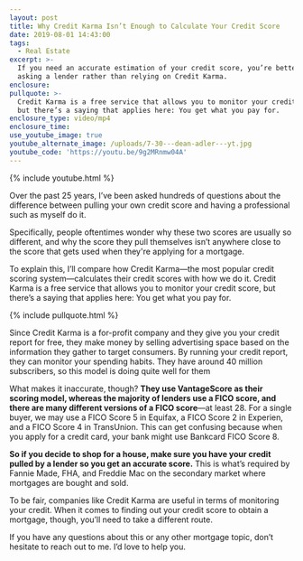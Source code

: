 ```yaml
---
layout: post
title: Why Credit Karma Isn’t Enough to Calculate Your Credit Score
date: 2019-08-01 14:43:00
tags:
  - Real Estate
excerpt: >-
  If you need an accurate estimation of your credit score, you’re better off
  asking a lender rather than relying on Credit Karma.
enclosure:
pullquote: >-
  Credit Karma is a free service that allows you to monitor your credit score,
  but there’s a saying that applies here: You get what you pay for.
enclosure_type: video/mp4
enclosure_time:
use_youtube_image: true
youtube_alternate_image: /uploads/7-30---dean-adler---yt.jpg
youtube_code: 'https://youtu.be/9g2MRnmw04A'
---
```


{% include youtube.html %}

Over the past 25 years, I’ve been asked hundreds of questions about the difference between pulling your own credit score and having a professional such as myself do it.&nbsp;

Specifically, people oftentimes wonder why these two scores are usually so different, and why the score they pull themselves isn’t anywhere close to the score that gets used when they're applying for a mortgage.&nbsp;

To explain this, I’ll compare how Credit Karma—the most popular credit scoring system—calculates their credit scores with how we do it. Credit Karma is a free service that allows you to monitor your credit score, but there’s a saying that applies here: You get what you pay for.&nbsp;

{% include pullquote.html %}

Since Credit Karma is a for-profit company and they give you your credit report for free, they make money by selling advertising space based on the information they gather to target consumers. By running your credit report, they can monitor your spending habits. They have around 40 million subscribers, so this model is doing quite well for them

What makes it inaccurate, though? **They use VantageScore as their scoring model, whereas the majority of lenders use a FICO score, and there are many different versions of a FICO score**—at least 28. For a single buyer, we may use a FICO Score 5 in Equifax, a FICO Score 2 in Experien, and a FICO Score 4 in TransUnion. This can get confusing because when you apply for a credit card, your bank might use Bankcard FICO Score 8.&nbsp;

**So if you decide to shop for a house, make sure you have your credit pulled by a lender so you get an accurate score.** This is what’s required by Fannie Made, FHA, and Freddie Mac on the secondary market where mortgages are bought and sold.&nbsp;

To be fair, companies like Credit Karma are useful in terms of monitoring your credit. When it comes to finding out your credit score to obtain a mortgage, though, you’ll need to take a different route.

If you have any questions about this or any other mortgage topic, don’t hesitate to reach out to me. I’d love to help you.